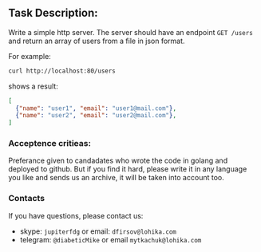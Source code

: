 ## Task Description:

Write a simple http server. The server should have an endpoint ```GET /users``` and return an array of users from a file in json format. 

For example:

```bash
curl http://localhost:80/users
``` 

shows a result:

```json
[
  {"name": "user1", "email": "user1@mail.com"},
  {"name": "user2", "email": "user2@mail.com"},
]
```

### Acceptence critieas:
Preferance given to candadates who wrote the code in golang and deployed to github. But if you find it hard, please write it in any language you like and sends us an archive, it will be taken into account too.

### Contacts
If you have questions, please contact us:
- skype: `jupiterfdg` or email: `dfirsov@lohika.com`
- telegram: `@diabeticMike` or email `mytkachuk@lohika.com`



